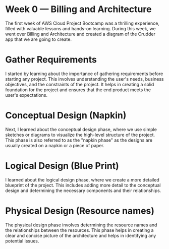
# Week 0 — Billing and Architecture

The first week of AWS Cloud Project Bootcamp was a thrilling experience, filled with valuable lessons and hands-on learning. During this week, we went over Billing and Architecture and created a diagram of the Crudder app that we are going to create.

# Gather Requirements

I started by learning about the importance of gathering requirements before starting any project. This involves understanding the user's needs, business objectives, and the constraints of the project. It helps in creating a solid foundation for the project and ensures that the end product meets the user's expectations.

# Conceptual Design (Napkin)

Next, I learned about the conceptual design phase, where we use simple sketches or diagrams to visualize the high-level structure of the project. This phase is also referred to as the "napkin phase" as the designs are usually created on a napkin or a piece of paper.

# Logical Design (Blue Print)

I learned about the logical design phase, where we create a more detailed blueprint of the project. This includes adding more detail to the conceptual design and determining the necessary components and their relationships.

# Physical Design (Resource names)

The physical design phase involves determining the resource names and the relationships between the resources. This phase helps in creating a clear and concise picture of the architecture and helps in identifying any potential issues.


 
